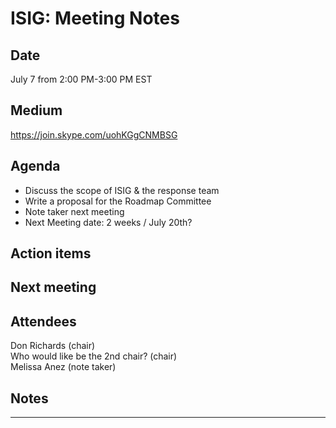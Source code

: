 # ISIG: Meeting Notes

## Date

July 7 from 2:00 PM-3:00 PM EST

## Medium

https://join.skype.com/uohKGgCNMBSG<br/>

## Agenda
* Discuss the scope of ISIG & the response team
* Write a proposal for the Roadmap Committee
* Note taker next meeting
* Next Meeting date: 2 weeks / July 20th?

## Action items

## Next meeting

## Attendees
Don Richards (chair) <br/>
Who would like be the 2nd chair? (chair) <br/>
Melissa Anez (note taker)

## Notes
<hr>
